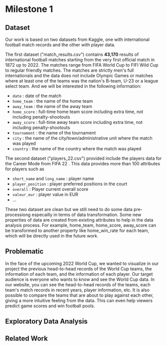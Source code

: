 # Milestone 1

## Dataset

Our work is based on two datasets from Kaggle, one with international football match records and the other with player data.

The first dataset ("match_results.csv") contains **43,170** results of international football matches starting from the very first official match in 1872 up to 2022. The matches range from FIFA World Cup to FIFI Wild Cup to regular friendly matches. The matches are strictly men's full internationals and the data does not include Olympic Games or matches where at least one of the teams was the nation's B-team, U-23 or a league select team. And we will be interested in the following information:

- `date` : date of the match
- `home_team` : the name of the home team
- `away_team` : the name of the away team
- `home_score` : full-time home team score including extra time, not including penalty-shootouts
- `away_score` : full-time away team score including extra time, not including penalty-shootouts
- `tournament` : the name of the tournament
- `city` : the name of the city/town/administrative unit where the match was played
- `country` : the name of the country where the match was played

The second dataset ("players_22.csv") provided include the players data for the Career Mode from FIFA 22 . This data provides more than 100 attributes for players such as 

- `short_name` and `long_name` : player name
- `player_position` : player preferred positions in the court
- `overall` : Player current overall score
- `valeur_eur` : player value in EUR
- ...

These two dataset are clean but we still need to do some data pre-processiong especailly in terms of data transformation. Some new properties of data are created from existing attributes to help in the data analysis process. For example, home_team, home_score, away_score can be transformed to another property like home_win_rate for each team, which will be directly used in the future work.



## Problematic

In the face of the upcoming 2022 World Cup, we wanted to visualize in our project the previous head-to-head records of the World Cup teams, the information of each team, and the information of each player. Our target audience is everyone who wants to know and see the World Cup data. In our website, you can see the head-to-head records of the teams, each team's match records in recent years, player information, etc. It is also possible to compare the teams that are about to play against each other, giving a more intuitive feeling from the data. This can even help viewers predict game scores and win football pools.

## Exploratory Data Analysis



## Related Work

